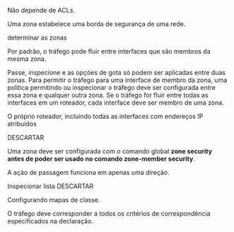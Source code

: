 Não depende de ACLs.

Uma zona estabelece uma borda de segurança de uma rede.

determinar as zonas

Por padrão, o tráfego pode fluir entre interfaces que são membros da mesma zona.

Passe, inspecione e as opções de gota só podem ser aplicadas entre duas zonas.
Para permitir o tráfego para uma interface de membro da zona, uma política permitindo ou inspecionar o tráfego deve ser configurada entre essa zona e qualquer outra zona.
Se o tráfego for fluir entre todas as interfaces em um roteador, cada interface deve ser membro de uma zona.

O próprio roteador, incluindo todas as interfaces com endereços IP atribuídos

DESCARTAR

Uma zona deve ser configurada com o comando global **zone security antes de poder ser usado **no comando** zone-member security**.

A ação de passagem funciona em apenas uma direção.

Inspecionar lista
DESCARTAR

Configurando mapas de classe.

O tráfego deve corresponder a todos os critérios de correspondência especificados na declaração.